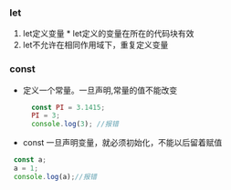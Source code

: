 ### let
  1. let定义变量
    * let定义的变量在所在的代码块有效
  2. let不允许在相同作用域下，重复定义变量

### const
  * 定义一个常量。一旦声明,常量的值不能改变
    ``` Javascript
      const PI = 3.1415;
      PI = 3;
      console.log(3); //报错
    ```
   * const 一旦声明变量，就必须初始化，不能以后留着赋值
   ``` Javascript
    const a;
    a = 1;
    console.log(a);//报错
   ```
